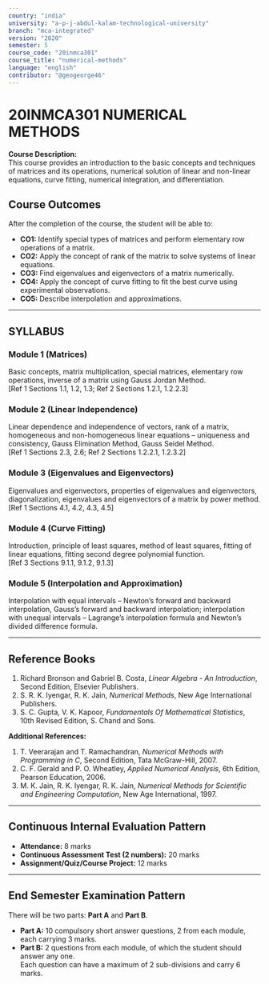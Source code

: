 ```yaml
---
country: "india"
university: "a-p-j-abdul-kalam-technological-university"
branch: "mca-integrated"
version: "2020"
semester: 5
course_code: "20inmca301"
course_title: "numerical-methods"
language: "english"
contributor: "@geogeorge46"
---
```


# 20INMCA301 NUMERICAL METHODS

**Course Description:**  
This course provides an introduction to the basic concepts and techniques of matrices and its operations, numerical solution of linear and non-linear equations, curve fitting, numerical integration, and differentiation.

## Course Outcomes

After the completion of the course, the student will be able to:

- **CO1:** Identify special types of matrices and perform elementary row operations of a matrix.  
- **CO2:** Apply the concept of rank of the matrix to solve systems of linear equations.  
- **CO3:** Find eigenvalues and eigenvectors of a matrix numerically.  
- **CO4:** Apply the concept of curve fitting to fit the best curve using experimental observations.  
- **CO5:** Describe interpolation and approximations.

---

## SYLLABUS

### **Module 1 (Matrices)**
Basic concepts, matrix multiplication, special matrices, elementary row operations, inverse of a matrix using Gauss Jordan Method.  
[Ref 1 Sections 1.1, 1.2, 1.3; Ref 2 Sections 1.2.1, 1.2.2.3]

### **Module 2 (Linear Independence)**
Linear dependence and independence of vectors, rank of a matrix, homogeneous and non-homogeneous linear equations – uniqueness and consistency, Gauss Elimination Method, Gauss Seidel Method.  
[Ref 1 Sections 2.3, 2.6; Ref 2 Sections 1.2.2.1, 1.2.3.2]

### **Module 3 (Eigenvalues and Eigenvectors)**
Eigenvalues and eigenvectors, properties of eigenvalues and eigenvectors, diagonalization, eigenvalues and eigenvectors of a matrix by power method.  
[Ref 1 Sections 4.1, 4.2, 4.3, 4.5]

### **Module 4 (Curve Fitting)**
Introduction, principle of least squares, method of least squares, fitting of linear equations, fitting second degree polynomial function.  
[Ref 3 Sections 9.1.1, 9.1.2, 9.1.3]

### **Module 5 (Interpolation and Approximation)**
Interpolation with equal intervals – Newton’s forward and backward interpolation, Gauss’s forward and backward interpolation; interpolation with unequal intervals – Lagrange’s interpolation formula and Newton’s divided difference formula.

---

## Reference Books

1. Richard Bronson and Gabriel B. Costa, *Linear Algebra - An Introduction*, Second Edition, Elsevier Publishers.  
2. S. R. K. Iyengar, R. K. Jain, *Numerical Methods*, New Age International Publishers.  
3. S. C. Gupta, V. K. Kapoor, *Fundamentals Of Mathematical Statistics*, 10th Revised Edition, S. Chand and Sons.  

**Additional References:**

1. T. Veerarajan and T. Ramachandran, *Numerical Methods with Programming in C*, Second Edition, Tata McGraw-Hill, 2007.  
2. C. F. Gerald and P. O. Wheatley, *Applied Numerical Analysis*, 6th Edition, Pearson Education, 2006.  
3. M. K. Jain, R. K. Iyengar, R. K. Jain, *Numerical Methods for Scientific and Engineering Computation*, New Age International, 1997.

---

## Continuous Internal Evaluation Pattern

- **Attendance:** 8 marks  
- **Continuous Assessment Test (2 numbers):** 20 marks  
- **Assignment/Quiz/Course Project:** 12 marks  

---

## End Semester Examination Pattern

There will be two parts: **Part A** and **Part B**.  
- **Part A:** 10 compulsory short answer questions, 2 from each module, each carrying 3 marks.  
- **Part B:** 2 questions from each module, of which the student should answer any one.  
Each question can have a maximum of 2 sub-divisions and carry 6 marks.
